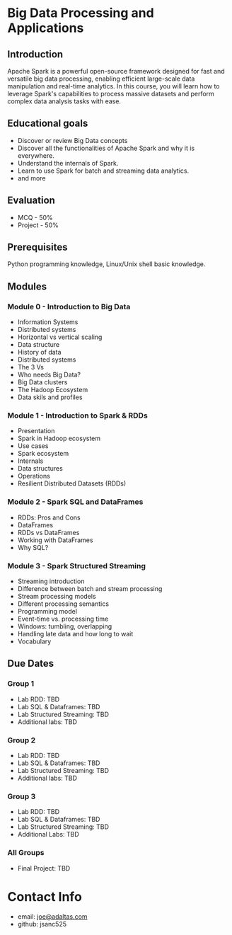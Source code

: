 # Big Data Processing and Applications

## Introduction

Apache Spark is a powerful open-source framework designed for fast and versatile big data processing, enabling efficient large-scale data manipulation and real-time analytics. In this course, you will learn how to leverage Spark's capabilities to process massive datasets and perform complex data analysis tasks with ease.

## Educational goals

- Discover or review Big Data concepts
- Discover all the functionalities of Apache Spark and why it is everywhere.
- Understand the internals of Spark.
- Learn to use Spark for batch and streaming data analytics.
- and more

## Evaluation

- MCQ - 50%
- Project - 50%

## Prerequisites

Python programming knowledge, Linux/Unix shell basic knowledge.

## Modules

### Module 0 - Introduction to Big Data

- Information Systems
- Distributed systems
- Horizontal vs vertical scaling
- Data structure
- History of data
- Distributed systems
- The 3 Vs
- Who needs Big Data?
- Big Data clusters
- The Hadoop Ecosystem
- Data skils and profiles

### Module 1 - Introduction to Spark & RDDs

- Presentation
- Spark in Hadoop ecosystem
- Use cases
- Spark ecosystem
- Internals
- Data structures
- Operations
- Resilient Distributed Datasets (RDDs)

### Module 2 - Spark SQL and DataFrames

- RDDs: Pros and Cons
- DataFrames
- RDDs vs DataFrames
- Working with DataFrames
- Why SQL?

### Module 3 - Spark Structured Streaming

- Streaming introduction
- Difference between batch and stream processing
- Stream processing models
- Different processing semantics
- Programming model
- Event-time vs. processing time
- Windows: tumbling, overlapping
- Handling late data and how long to wait
- Vocabulary

## Due Dates

### Group 1

- Lab RDD: TBD
- Lab SQL & Dataframes: TBD
- Lab Structured Streaming: TBD
- Additional labs: TBD

### Group 2

- Lab RDD: TBD
- Lab SQL & Dataframes: TBD
- Lab Structured Streaming: TBD
- Additional labs: TBD

### Group 3

- Lab RDD: TBD
- Lab SQL & Dataframes: TBD
- Lab Structured Streaming: TBD
- Additional Labs: TBD

### All Groups

- Final Project: TBD

# Contact Info

- email: joe@adaltas.com
- github: jsanc525
